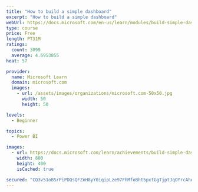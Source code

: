 ```yaml
---
title: "How to build a simple dashboard"
excerpt: "How to build a simple dashboard"
webUrl: https://docs.microsoft.com/en-us/learn/modules/build-simple-dashboard/
type: course
price: Free
length: PT31M
ratings:
  count: 3099
  average: 4.6953855
heat: 57

provider:
  name: Microsoft Learn
  domain: microsoft.com
  images:
    - url: /assets/images/organizations/microsoft.com-50x50.jpg
      width: 50
      height: 50

levels:
  - Beginner

topics:
  - Power BI

images:
  - url: https://docs.microsoft.com/learn/achievements/build-simple-dashboard-social.png
    width: 800
    height: 400
    isCached: true

secured: "CQ3v51oBSrPiPDQsQFZnH8yY0iqipLze97FhMfoBht5pxtGgTjptJqOYrcAheY0ZcVGylGmB30/t0J2En0JFqn0ILPSKJ2X6C5J3L1dPsjm5t9ynrOLoVWBPe4ZLp5UInKFPvsxAqPhWvO9Mn18zsNVNf+aAj9MbSIibYZG/dMOydjL3PkK+V9945BxHE2vw5C+EYQGNThfj7A7h+2piJSO46BRM+TPbx72m+vc9YD1vEtQIIMzuh++jWVR7qkWS2QB3cFqZhmFAXyhjHRD4Ldl69DyhpNLn4m7Awe6cNrjYXOdAmfpKe0wQQZpOH3m0Vp48zMHWuqIyW75fLgWs/SQjUn/hSZnMUXKoOqDmLqiGIVqKo0lbsvJrMy2xm/5+KG/lK9XNMfmxvVNf6tOee0SGg1SOruqEk8mRnttwNtE=;lcPOULcMmXyOTLS586kDqA=="
---
```


